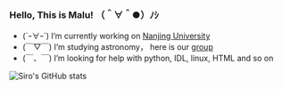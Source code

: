 ### Hello, This is Malu! （＾∀＾●）ﾉｼ

<!--
**shiro1920/shiro1920** is a ✨ _special_ ✨ repository because its `README.md` (this file) appears on your GitHub profile.
-->


- (´ｰ∀ｰ`) I’m currently working on [Nanjing University](https://astronomy.nju.edu.cn/)
- (￣▽￣) I’m studying astronomy， here is our [group](https://github.com/njuastro)
- (￣、￣)  I’m looking for help with python, IDL, linux, HTML and so on 



![Siro's GitHub stats](https://github-readme-stats.vercel.app/api?username=shiro1920&show_icons=true&theme=buefy)


